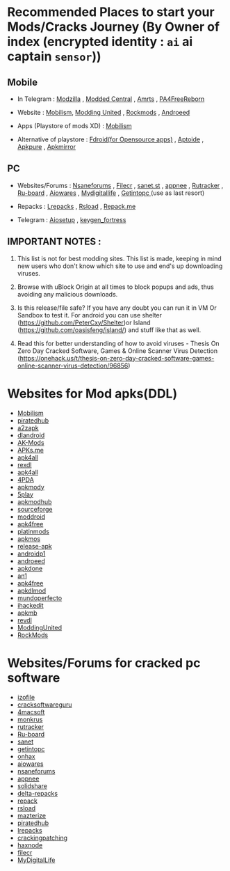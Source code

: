 # Recommended Places to start your Mods/Cracks Journey (By Owner of index (encrypted identity : `ai` ai captain `sensor`))

## Mobile

-   In Telegram : [Modzilla](https://t.me/Modzilla) , [Modded Central](https://t.me/moddedcentralbackup) , [Amrts](https://t.me/AMRTSOFFICIAL) , [PA4FreeReborn](https://t.me/PA4FreeReborn)

-   Website : [Mobilism](https://forum.mobilism.me/), [Modding United](http://www.moddingunited.xyz/) , [Rockmods](https://www.rockmods.net/) , [Androeed](https://www.androeed.ru/)

-   Apps (Playstore of mods XD) : [Mobilism](http://forum.mobilism.org/app)

-   Alternative of playstore : [Fdroid(for Opensource apps)](https://www.f-droid.org/) , [Aptoide](https://en.aptoide.com/) , [Apkpure](https://m.apkpure.com/) , [Apkmirror](https://www.apkmirror.com/)

## PC

-   Websites/Forums : [Nsaneforums](https://nsaneforums.com/) , [Filecr](http://filecr.com/) , [sanet.st](http://sanet.st/) , [appnee](https://appnee.com/) , [Rutracker](http://rutracker.net/) , [Ru-board](https://forum.ru-board.com/) , [Aiowares](https://aiowares.com/) , [Mydigitallife](https://forums.mydigitallife.net/) , [Getintopc ](http://getintopc.com/)(use as last resort)

-   Repacks : [Lrepacks](http://lrepacks.ru/) , [Rsload](http://rsload.net/) , [Repack.me](http://repack.me/)

-   Telegram : [Aiosetup](https://t.me/aiosetup) , [keygen_fortress](https://t.me/keygen_fortress)

## IMPORTANT NOTES :

1. This list is not for best modding sites. This list is made, keeping in mind new users who don't know which site to use and end's up downloading viruses.

2. Browse with uBlock Origin at all times to block popups and ads, thus avoiding any malicious downloads.

3. Is this release/file safe?
   If you have any doubt you can run it in VM Or Sandbox to test it. For android you can use shelter (https://github.com/PeterCxy/Shelter)or Island (https://github.com/oasisfeng/island/) and stuff like that as well.

4. Read this for better understanding of how to avoid viruses - Thesis On Zero Day Cracked Software, Games & Online Scanner Virus Detection (https://onehack.us/t/thesis-on-zero-day-cracked-software-games-online-scanner-virus-detection/96856)

# Websites for Mod apks(DDL)

-   [Mobilism](https://forum.mobilism.org/index.php)
-   [piratedhub](https://piratedhub.com/)
-   [a2zapk](https://a2zapk.com/)
-   [dlandroid](https://dlandroid.com/)
-   [AK-Mods](https://www.akmods.in/)
-   [APKs.me](https://apks.me)
-   [apk4all](https://apk4all.com/)
-   [rexdl](http://rexdl.com/)
-   [apk4all](https://apk4all.com/)
-   [4PDA](https://4pda.to/forum/)
-   [apkmody](https://apkmody.io/)
-   [5play](https://5play.ru/en/)
-   [apkmodhub](https://apkmodhub.in/)
-   [sourceforge](https://sourceforge.net/)
-   [moddroid](https://moddroid.com/)
-   [apk4free](https://apk4free.net/)
-   [platinmods](https://platinmods.com/)
-   [apkmos](https://apkmos.com/)
-   [release-apk](https://forum.release-apk.com/)
-   [androidp1](https://www.androidp1.com/en/)
-   [androeed](https://en.androeed.ru/)
-   [apkdone](https://apkdone.com/)
-   [an1](https://an1.com/)
-   [apk4free](https://apk4free.org/)
-   [apkdlmod](https://www.apkdlmod.com/)
-   [mundoperfecto](https://www.mundoperfecto.net/)
-   [ihackedit](https://ihackedit.com/)
-   [apkmb](https://apkmb.com/)
-   [revdl](http://www.revdl.net/)
-   [ModdingUnited](http://www.moddingunited.xyz/)
-   [RockMods](https://www.rockmods.net/)

# Websites/Forums for cracked pc software

-   [izofile](https://izofile.com/)
-   [cracksoftwareguru](https://cracksoftwareguru.com/)
-   [4macsoft](https://4macsoft.com/)
-   [monkrus](http://monkrus.ws/)
-   [rutracker](http://rutracker.net/)
-   [Ru-board](https://forum.ru-board.com/)
-   [sanet](http://sanet.st/)
-   [getintopc](https://getintopc.com/)
-   [onhax](https://onhax.eu/)
-   [aiowares](https://www.aiowares.com/)
-   [nsaneforums](https://www.nsaneforums.com/)
-   [appnee](https://appnee.com/)
-   [solidshare](http://solidshare.net/)
-   [delta-repacks](http://delta-repacks.site/)
-   [repack](https://repack.me/)
-   [rsload](http://rsload.net/)
-   [mazterize](https://www.mazterize.com/)
-   [piratedhub](https://piratedhub.com/)
-   [lrepacks](https://lrepacks.ru/)
-   [crackingpatching](http://crackingpatching.com/)
-   [haxnode](https://haxnode.com/)
-   [filecr](http://filecr.com/)
-   [MyDigitalLife](https://forums.mydigitallife.net/)

